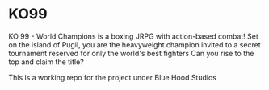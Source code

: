 # KO99

KO 99 - World Champions is a boxing JRPG with action-based combat!
Set on the island of Pugil, you are the heavyweight champion invited to a secret tournament reserved for only the world's best fighters
Can you rise to the top and claim the title?

This is a working repo for the project under Blue Hood Studios
